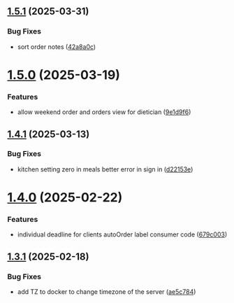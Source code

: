 ## [1.5.1](https://github.com/Jacaplaca/catering/compare/v1.5.0...v1.5.1) (2025-03-31)


### Bug Fixes

* sort order notes ([42a8a0c](https://github.com/Jacaplaca/catering/commit/42a8a0cdedcc8f2e61ab5a9c3b957724669ceb66))



# [1.5.0](https://github.com/Jacaplaca/catering/compare/v1.4.1...v1.5.0) (2025-03-19)


### Features

* allow weekend order and orders view for dietician ([9e1d9f6](https://github.com/Jacaplaca/catering/commit/9e1d9f65ffa95ffe139500c2e60ffcb12452180a))



## [1.4.1](https://github.com/Jacaplaca/catering/compare/v1.4.0...v1.4.1) (2025-03-13)


### Bug Fixes

* kitchen setting zero in meals better error in sign in ([d22153e](https://github.com/Jacaplaca/catering/commit/d22153e2ddb551aeb7d538a2f54f8ba9c022b9ee))



# [1.4.0](https://github.com/Jacaplaca/catering/compare/v1.3.1...v1.4.0) (2025-02-22)


### Features

* individual deadline for clients autoOrder label consumer code ([679c003](https://github.com/Jacaplaca/catering/commit/679c0036926e7c3a432344026a1d60a515d3d78d))



## [1.3.1](https://github.com/Jacaplaca/catering/compare/v1.3.0...v1.3.1) (2025-02-18)


### Bug Fixes

* add TZ to docker to change timezone of the server ([ae5c784](https://github.com/Jacaplaca/catering/commit/ae5c784ef58137d3e6f95af16ee6e5effa731aa9))



